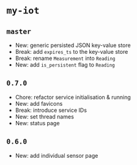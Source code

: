 # `my-iot`

## `master`

- New: generic persisted JSON key-value store
- Break: add `expires_ts` to the key-value store
- Break: rename `Measurement` into `Reading`
- New: add `is_persistent` flag to `Reading`

## `0.7.0`

- Chore: refactor service initialisation & running
- New: add favicons
- Break: introduce service IDs
- New: set thread names
- New: status page

## `0.6.0`

- New: add individual sensor page
